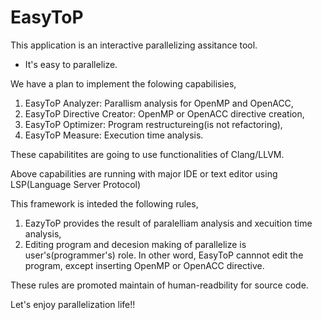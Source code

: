 # EasyToP
This application is an interactive parallelizing assitance tool.

* It's easy to parallelize.

We have a plan to implement the folowing capabilisies,

1. EasyToP Analyzer: Parallism analysis for OpenMP and OpenACC,
2. EasyToP Directive Creator: OpenMP or OpenACC directive creation,
3. EasyToP Optimizer: Program restructureing(is not refactoring),
4. EasyToP Measure: Execution time analysis.

These capabilitites are going to use functionalities of Clang/LLVM.

Above capabilities are running with major IDE or text editor using LSP(Language Server Protocol)

This framework is inteded the following rules,

1. EazyToP provides the result of paralelliam analysis and xecuition time analysis,
2. Editing program and decesion making of parallelize is user's(programmer's) role. In other word, EasyToP cannnot edit the program, except inserting OpenMP or OpenACC directive.

These rules are promoted maintain of human-readbility for source code. 

Let's enjoy parallelization life!!
